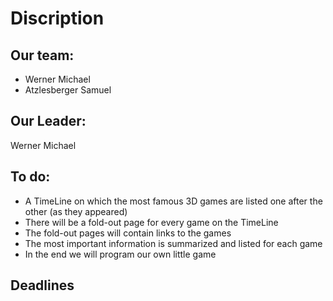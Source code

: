 # Discription
## Our team:
* Werner Michael
* Atzlesberger Samuel

## Our Leader:
Werner Michael

## To do:
* A TimeLine on which the most famous 3D games are listed one after the other (as they appeared)
* There will be a fold-out page for every game on the TimeLine
* The fold-out pages will contain links to the games
* The most important information is summarized and listed for each game
* In the end we will program our own little game

## Deadlines


